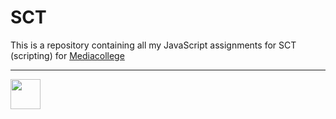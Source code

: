 # SCT

This is a repository containing all my JavaScript assignments for SCT (scripting) for [Mediacollege](https://www.ma-web.nl/)

---

<img src="https://www.ma-web.nl/static/vector/Logo_blok.svg" width="48">
